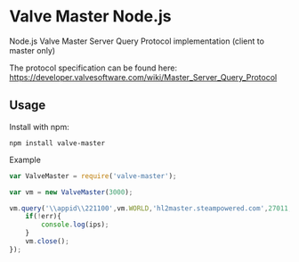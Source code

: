 # Valve Master Node.js
Node.js Valve Master Server Query Protocol implementation (client to master only)

The protocol specification can be found here: https://developer.valvesoftware.com/wiki/Master_Server_Query_Protocol

Usage
-----
Install with npm:

    npm install valve-master

Example

```js
var ValveMaster = require('valve-master');

var vm = new ValveMaster(3000);

vm.query('\\appid\\221100',vm.WORLD,'hl2master.steampowered.com',27011,function(err,ips){
	if(!err){
		console.log(ips);
	}
	vm.close();
});
```